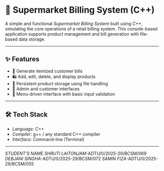 # 🛒 Supermarket Billing System (C++)

A simple and functional *Supermarket Billing System* built using *C++*, simulating the core operations of a retail billing system. This console-based application supports product management and bill generation with file-based data storage.

---

## ✨ Features

- 🧾 Generate itemized customer bills
- 🛍 Add, edit, delete, and display products
- 💾 Persistent product storage using file handling
- 👥 Admin and customer interfaces
- 🧠 Menu-driven interface with basic input validation

---

## 🛠 Tech Stack

- *Language*: C++
- *Compiler*: g++ / any standard C++ compiler
- *Interface*: Command-line (Terminal)

---
*STUDENT'S NAME*
*SHRUTI LAITONJAM*-ADTU/0/2025-29/BCSM/069
*DEBJANI SINGHA*-ADTU/0/2025-29/BCSM/072
*SAMIN FIZA*-ADTU/0/2025-29/BCSM/055

